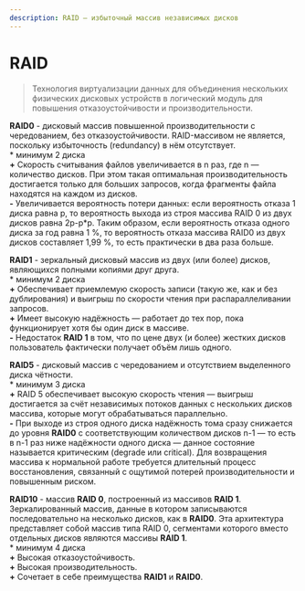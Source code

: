```yaml
---
description: RAID — избыточный массив независимых дисков
---
```


# RAID

> Технология виртуализации данных для объединения нескольких физических дисковых устройств в логический модуль для повышения отказоустойчивости и производительности.

**RAID0** - дисковый массив повышенной производительности с чередованием, без отказоустойчивости. RAID-массивом не является, поскольку избыточность \(redundancy\) в нём отсутствует.  
\* минимум 2 диска  
**+** Скорость считывания файлов увеличивается в n раз, где n — количество дисков. При этом такая оптимальная производительность достигается только для больших запросов, когда фрагменты файла находятся на каждом из дисков.  
**-** Увеличивается вероятность потери данных: если вероятность отказа 1 диска равна p, то вероятность выхода из строя массива RAID 0 из двух дисков равна 2p-p\*p. Таким образом, если вероятность отказа одного диска за год равна 1 %, то вероятность отказа массива RAID0 из двух дисков составляет 1,99 %, то есть практически в два раза больше. 

  
**RAID1** - зеркальный дисковый массив из двух \(или более\) дисков, являющихся полными копиями друг друга.  
\* минимум 2 диска  
**+**  Обеспечивает приемлемую скорость записи \(такую же, как и без дублирования\) и выигрыш по скорости чтения при распараллеливании запросов.  
**+** Имеет высокую надёжность — работает до тех пор, пока функционирует хотя бы один диск в массиве.  
**-** Недостаток **RAID 1** в том, что по цене двух \(и более\) жестких дисков пользователь фактически получает объём лишь одного.

  
**RAID5** - дисковый массив с чередованием и отсутствием выделенного диска чётности.  
\* минимум 3 диска  
**+** RAID 5 обеспечивает высокую скорость чтения — выигрыш достигается за счёт независимых потоков данных с нескольких дисков массива, которые могут обрабатываться параллельно.  
**-**  При выходе из строя одного диска надёжность тома сразу снижается до уровня **RAID0** с соответствующим количеством дисков n-1 — то есть в n-1 раз ниже надёжности одного диска — данное состояние называется критическим \(degrade или critical\). Для возвращения массива к нормальной работе требуется длительный процесс восстановления, связанный с ощутимой потерей производительности и повышенным риском.

  
**RAID10** - массив **RAID 0**, построенный из массивов **RAID 1**. Зеркалированный массив, данные в котором записываются последовательно на несколько дисков, как в **RAID0**. Эта архитектура представляет собой массив типа RAID 0, сегментами которого вместо отдельных дисков являются массивы **RAID 1**.  
\* минимум 4 диска  
**+** Высокая отказоустойчивость.  
**+** Высокая производительность.  
**+** Сочетает в себе преимущества **RAID1** и **RAID0**.


